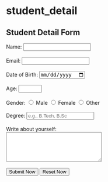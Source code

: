 # student_detail
<!DOCTYPE html>
<html lang="en">
<head>
    <meta charset="UTF-8">
    <meta name="viewport" content="width=
    , initial-scale=1.0">
    <title>Document</title>
</head>
<body>
  <!DOCTYPE html>
<html lang="en">
<head>
  <meta charset="UTF-8">
  <title>Student Detail Form</title>
</head>
<body>
  <h2>Student Detail Form</h2>
  <form action="backend.php" method="post">
    <div>
      <label for="name">Name:</label>
      <input type="text" id="name" name="name" required>
    </div>
    <br>
    <div>
      <label for="email">Email:</label>
      <input type="email" id="email" name="email" required>
    </div>
    <br>
    <div>
      <label for="dob">Date of Birth:</label>
      <input type="date" id="dob" name="dob" required>
    </div>
    <br>
    <div>
      <label for="age">Age:</label>
      <input type="number" id="age" name="age" min="1" max="120">
    </div>
    <br>
    <div>
      Gender:
      <input type="radio" id="male" name="gender" value="Male">
      <label for="male">Male</label>
      <input type="radio" id="female" name="gender" value="Female">
      <label for="female">Female</label>
      <input type="radio" id="other" name="gender" value="Other">
      <label for="other">Other</label>
    </div>
    <br>
    <div>
      <label for="degree">Degree:</label>
      <input type="text" id="degree" name="degree" required placeholder="e.g., B.Tech, B.Sc">
    </div>
    <br>
    <div>
      <label for="about">Write about yourself:</label>
      <br>
      <textarea id="about" name="about" rows="5" cols="30"></textarea>
    </div>
    <br>
    <div>
      <input type="submit" value="Submit Now">
      <input type="reset" value="Reset Now">
    </div>
  </form>
</body>
</html>

</body>
</html>

